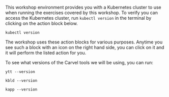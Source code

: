 This workshop environment provides you with a Kubernetes cluster to use when running the exercises covered by this workshop. To verify you can access the Kubernetes cluster, run `kubectl version` in the terminal by clicking on the action block below.

```execute
kubectl version
```

The workshop uses these action blocks for various purposes. Anytime you see such a block with an icon on the right hand side, you can click on it and it will perform the listed action for you.

To see what versions of the Carvel tools we will be using, you can run:

```execute
ytt --version
```

```execute
kbld --version
```

```execute
kapp --version
```
